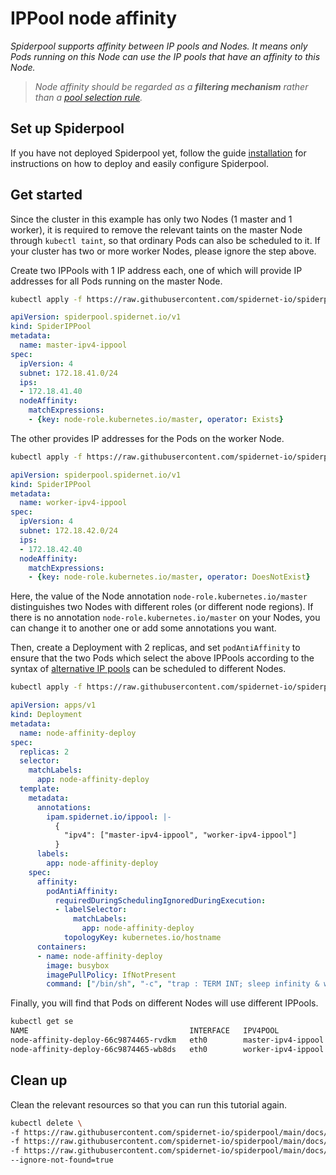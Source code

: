 # IPPool node affinity

*Spiderpool supports affinity between IP pools and Nodes. It means only Pods running on this Node can use the IP pools that have an affinity to this Node.*

>*Node affinity should be regarded as a **filtering mechanism** rather than a [pool selection rule](TODO).*

## Set up Spiderpool

If you have not deployed Spiderpool yet, follow the guide [installation](https://github.com/spidernet-io/spiderpool/blob/main/docs/usage/install.md) for instructions on how to deploy and easily configure Spiderpool.

## Get started

Since the cluster in this example has only two Nodes (1 master and 1 worker), it is required to remove the relevant taints on the master Node through `kubectl taint`, so that ordinary Pods can also be scheduled to it. If your cluster has two or more worker Nodes, please ignore the step above.

Create two IPPools with 1 IP address each, one of which will provide IP addresses for all Pods running on the master Node.

```bash
kubectl apply -f https://raw.githubusercontent.com/spidernet-io/spiderpool/main/docs/example/ippool-affinity-node/master-ipv4-ippool.yaml
```

```yaml
apiVersion: spiderpool.spidernet.io/v1
kind: SpiderIPPool
metadata:
  name: master-ipv4-ippool
spec:
  ipVersion: 4
  subnet: 172.18.41.0/24
  ips:
  - 172.18.41.40
  nodeAffinity:
    matchExpressions:
    - {key: node-role.kubernetes.io/master, operator: Exists}
```

The other provides IP addresses for the Pods on the worker Node.

```bash
kubectl apply -f https://raw.githubusercontent.com/spidernet-io/spiderpool/main/docs/example/ippool-affinity-node/worker-ipv4-ippool.yaml
```

```yaml
apiVersion: spiderpool.spidernet.io/v1
kind: SpiderIPPool
metadata:
  name: worker-ipv4-ippool
spec:
  ipVersion: 4
  subnet: 172.18.42.0/24
  ips:
  - 172.18.42.40
  nodeAffinity:
    matchExpressions:
    - {key: node-role.kubernetes.io/master, operator: DoesNotExist}
```

Here, the value of the Node annotation `node-role.kubernetes.io/master` distinguishes two Nodes with different roles (or different node regions). If there is no annotation `node-role.kubernetes.io/master` on your Nodes, you can change it to another one or add some annotations you want.

Then, create a Deployment with 2 replicas, and set `podAntiAffinity` to ensure that the two Pods which select the above IPPools according to the syntax of [alternative IP pools](https://github.com/spidernet-io/spiderpool/blob/main/docs/usage/ippool-multi.md) can be scheduled to different Nodes.

```bash
kubectl apply -f https://raw.githubusercontent.com/spidernet-io/spiderpool/main/docs/example/ippool-affinity-node/node-affinity-deploy.yaml
```

```yaml
apiVersion: apps/v1
kind: Deployment
metadata:
  name: node-affinity-deploy
spec:
  replicas: 2
  selector:
    matchLabels:
      app: node-affinity-deploy
  template:
    metadata:
      annotations:   
        ipam.spidernet.io/ippool: |-
          {
            "ipv4": ["master-ipv4-ippool", "worker-ipv4-ippool"]
          }
      labels:
        app: node-affinity-deploy
    spec:
      affinity:
        podAntiAffinity:
          requiredDuringSchedulingIgnoredDuringExecution:
          - labelSelector:
              matchLabels:
                app: node-affinity-deploy
            topologyKey: kubernetes.io/hostname
      containers:
      - name: node-affinity-deploy
        image: busybox
        imagePullPolicy: IfNotPresent
        command: ["/bin/sh", "-c", "trap : TERM INT; sleep infinity & wait"]
```

Finally, you will find that Pods on different Nodes will use different IPPools.

```bash
kubectl get se
NAME                                    INTERFACE   IPV4POOL             IPV4              IPV6POOL   IPV6   NODE                   CREATETION TIME
node-affinity-deploy-66c9874465-rvdkm   eth0        master-ipv4-ippool   172.18.41.40/24                     spider-control-plane   35s
node-affinity-deploy-66c9874465-wb8ds   eth0        worker-ipv4-ippool   172.18.42.40/24                     spider-worker          35s
```

## Clean up

Clean the relevant resources so that you can run this tutorial again.

```bash
kubectl delete \
-f https://raw.githubusercontent.com/spidernet-io/spiderpool/main/docs/example/ippool-affinity-node/master-ipv4-ippool.yaml \
-f https://raw.githubusercontent.com/spidernet-io/spiderpool/main/docs/example/ippool-affinity-node/worker-ipv4-ippool.yaml \
-f https://raw.githubusercontent.com/spidernet-io/spiderpool/main/docs/example/ippool-affinity-node/node-affinity-deploy.yaml \
--ignore-not-found=true
```
